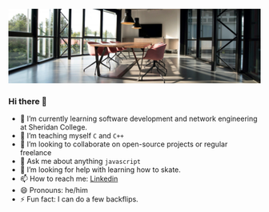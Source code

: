 ![banner showing adegoke's details](./office1-bg.jpg)
### Hi there 👋

- 🔭 I’m currently learning software development and network engineering at Sheridan College.
- 🌱 I’m teaching myself `C` and `C++`
- 👯 I’m looking to collaborate on open-source projects or regular freelance
- 💬 Ask me about anything `javascript`
- 🤔 I’m looking for help with learning how to skate.
- 📫 How to reach me: [Linkedin](https://linkedin.com/in/adegoke-a1)
- 😄 Pronouns: he/him
- ⚡ Fun fact: I can do a few backflips. 
